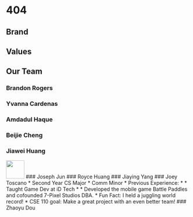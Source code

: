 # 404
## Brand 
## Values
## Our Team
### Brandon Rogers
### Yvanna Cardenas
### Amdadul Haque
### Beijie Cheng
### Jiawei Huang
<a>
  <img src="[Jiawei Huang](https://github.com/SoulCoder3/CSE110-GitHubPage-Project/blob/more-reading/picture/me.png)" width="50" />
</a>
### Joseph Jun
### Royce Huang
### Jiaying Yang
### Joey Toscano
* Second Year CS Major
* Comm Minor
* Previous Experience:
* * Taught Game Dev at iD Tech
* * Developed the mobile game Battle Paddles and cofounded 7-Pixel Studios DBA.
* Fun Fact: I held a juggling world record!
* CSE 110 goal: Make a great project with an even better team!
### Zhaoyu Dou
